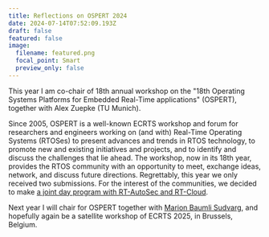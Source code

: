 ```yaml
---
title: Reflections on OSPERT 2024
date: 2024-07-14T07:52:09.193Z
draft: false
featured: false
image:
  filename: featured.png
  focal_point: Smart
  preview_only: false
---
```

T﻿his year I am co-chair of 18th annual workshop on the "18th Operating Systems Platforms for Embedded Real-Time applications" (OSPERT), together with Alex Zuepke (TU Munich).

Since 2005, OSPERT is a well-known ECRTS workshop and forum for researchers and engineers working on (and with) Real-Time Operating Systems (RTOSes) to present advances and trends in RTOS technology, to promote new and existing initiatives and projects, and to identify and discuss the challenges that lie ahead. The workshop, now in its 18th year, provides the RTOS community with an opportunity to meet, exchange ideas, network, and discuss future directions. Regrettably, t﻿his year we only received two submissions. For the interest of the communities, we decided to make [a joint day program with RT-AutoSec and RT-Cloud](https://www.ecrts.org/workshops/ospert24/).

N﻿ext year I will chair for OSPERT together with [Marion Baumli Sudvarg](https://www.sudvarg.com/), and hopefully again be a satellite workshop of ECRTS 2025, in Brussels, Belgium.